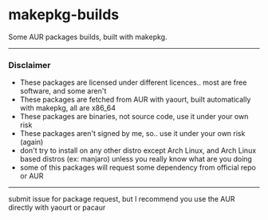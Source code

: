 # makepkg-builds
Some AUR packages builds, built with makepkg.

___

### Disclaimer

* These packages are licensed under different licences.. most are free software, and some aren't
* These packages are fetched from AUR with yaourt, built automatically with makepkg, all are x86_64 
* These packages are binaries, not source code, use it under your own risk
* These packages aren't signed by me, so.. use it under your own risk (again)
* don't try to install on any other distro except Arch Linux, and Arch Linux based distros (ex: manjaro) unless you really know what are you doing
* some of this packages will request some dependency from official repo or AUR

___

submit issue for package request, but I recommend you use the AUR directly with yaourt or pacaur

